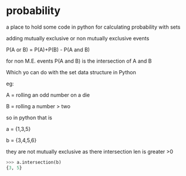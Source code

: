 # probability
a place to hold some code in python for calculating probability  with sets


adding mutually exclusive or non mutually exclusive events

P(A or B) = P(A)+P(B) - P(A and B)

for non M.E. events  P(A and B) is the intersection of A and B

Which yo can do with the set data structure in Python

eg:

A = rolling an odd number on a die

B = rolling a number > two

so in python that is 

a = {1,3,5}

b = {3,4,5,6}

they are not mutually exclusive as there intersection len is greater >0

```python
>>> a.intersection(b)
{3, 5}
```
